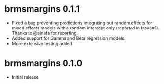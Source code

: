 # brmsmargins 0.1.1

* Fixed a bug preventing predictions integrating out random effects for mixed effects models with a random intercept only (reported in Issue#1). Thanks to @ajnafa for reporting.
* Added support for Gamma and Beta regression models.
* More extensive testing added.

# brmsmargins 0.1.0

* Initial release
